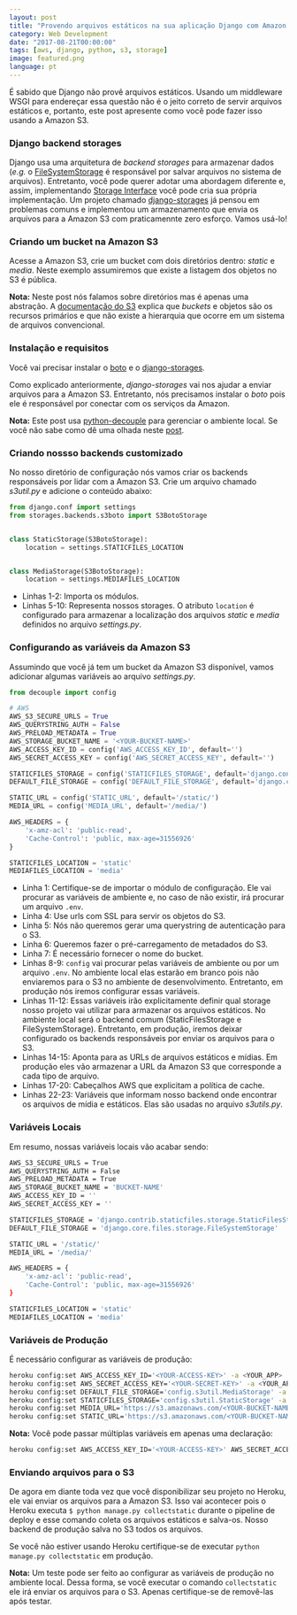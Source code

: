 ```yaml
---
layout: post
title: "Provendo arquivos estáticos na sua aplicação Django com Amazon S3"
category: Web Development
date: "2017-08-21T00:00:00"
tags: [aws, django, python, s3, storage]
image: featured.png
language: pt
---
```


É sabido que Django não provê arquivos estáticos. Usando um middleware WSGI para endereçar essa questão não é o jeito correto de servir arquivos estáticos e, portanto, este post apresente como você pode fazer isso usando a Amazon S3.

### Django backend storages

Django usa uma arquitetura de _backend storages_ para armazenar dados (_e.g._ o [FileSystemStorage](https://docs.djangoproject.com/en/1.11/ref/files/storage/) é responsável por salvar arquivos no sistema de arquivos). Entretanto, você pode querer adotar uma abordagem diferente e, assim, implementando [Storage Interface](https://docs.djangoproject.com/en/1.11/howto/custom-file-storage/) você pode cria sua própria implementação. Um projeto chamado [django-storages](https://github.com/jschneier/django-storages) já pensou em problemas comuns e implementou um armazenamento que envia os arquivos para a Amazon S3 com praticamennte zero esforço. Vamos usá-lo!

### Criando um bucket na Amazon S3

Acesse a Amazon S3, crie um bucket com dois diretórios dentro: _static_ e _media_. Neste exemplo assumiremos que existe a listagem dos objetos no S3 é pública.

**Nota:** Neste post nós falamos sobre diretórios mas é apenas uma abstração. A [documentação do S3](http://docs.aws.amazon.com/AmazonS3/latest/UG/FolderOperations.html) explica que _buckets_ e objetos são os recursos primários e que não existe a hierarquia que ocorre em um sistema de arquivos convencional.

### Instalação e requisitos

Você vai precisar instalar o [boto](https://github.com/boto/boto3) e o [django-storages](https://github.com/jschneier/django-storages).

Como explicado anteriormente, _django-storages_ vai nos ajudar a enviar arquivos para a Amazon S3. Entretanto, nós precisamos instalar o _boto_ pois ele é responsável por conectar com os serviços da Amazon.

**Nota:** Este post usa [python-decouple](https://github.com/henriquebastos/python-decouple) para gerenciar o ambiente local. Se você não sabe como dê uma olhada neste [post](/pt/blog/2017/2017-08-15-Prepare_sua_aplicacao_Django_para_ser_disponibilizada_no_Heroku).

### Criando nossso backends customizado

No nosso diretório de configuração nós vamos criar os backends responsáveis por lidar com a Amazon S3. Crie um arquivo chamado _s3util.py_ e adicione o conteúdo abaixo:

```python
from django.conf import settings
from storages.backends.s3boto import S3BotoStorage


class StaticStorage(S3BotoStorage):
    location = settings.STATICFILES_LOCATION


class MediaStorage(S3BotoStorage):
    location = settings.MEDIAFILES_LOCATION
```

- Linhas 1-2: Importa os módulos.
- Linhas 5-10: Representa nossos storages. O atributo `location` é configurado para armazenar a localização dos arquivos _static_ e _media_ definidos no arquivo _settings.py_.

### Configurando as variáveis da Amazon S3

Assumindo que você já tem um bucket da Amazon S3 disponível, vamos adicionar algumas variáveis ao arquivo _settings.py_.

```python
from decouple import config

# AWS
AWS_S3_SECURE_URLS = True
AWS_QUERYSTRING_AUTH = False
AWS_PRELOAD_METADATA = True
AWS_STORAGE_BUCKET_NAME = '<YOUR-BUCKET-NAME>'
AWS_ACCESS_KEY_ID = config('AWS_ACCESS_KEY_ID', default='')
AWS_SECRET_ACCESS_KEY = config('AWS_SECRET_ACCESS_KEY', default='')

STATICFILES_STORAGE = config('STATICFILES_STORAGE', default='django.contrib.staticfiles.storage.StaticFilesStorage')
DEFAULT_FILE_STORAGE = config('DEFAULT_FILE_STORAGE', default='django.core.files.storage.FileSystemStorage')

STATIC_URL = config('STATIC_URL', default='/static/')
MEDIA_URL = config('MEDIA_URL', default='/media/')

AWS_HEADERS = {
    'x-amz-acl': 'public-read',
    'Cache-Control': 'public, max-age=31556926'
}

STATICFILES_LOCATION = 'static'
MEDIAFILES_LOCATION = 'media'
```

- Linha 1: Certifique-se de importar o módulo de configuração. Ele vai procurar as variáveis de ambiente e, no caso de não existir, irá procurar um arquivo `.env`.
- Linha 4: Use urls com SSL para servir os objetos do S3.
- Linha 5: Nós não queremos gerar uma querystring de autenticação para o S3.
- Linha 6: Queremos fazer o pré-carregamento de metadados do S3.
- Linha 7: É necessário fornecer o nome do bucket.
- Linhas 8-9: `config` vai procurar pelas variáveis de ambiente ou por um arquivo `.env`. No ambiente local elas estarão em branco pois não enviaremos para o S3 no ambiente de desenvolvimento. Entretanto, em produção nós iremos configurar essas variáveis.
- Linhas 11-12: Essas variáveis irão explicitamente definir qual storage nosso projeto vai utilizar para armazenar os arquivos estáticos. No ambiente local será o backend comum (StaticFilesStorage e FileSystemStorage). Entretanto, em produção, iremos deixar configurado os backends responsáveis por enviar os arquivos para o S3.
- Linhas 14-15: Aponta para as URLs de arquivos estáticos e mídias. Em produção eles vão armazenar a URL da Amazon S3 que corresponde a cada tipo de arquivo.
- Linhas 17-20: Cabeçalhos AWS que explicitam a política de cache.
- Linhas 22-23: Variáveis que informam nosso backend onde encontrar os arquivos de mídia e estáticos. Elas são usadas no arquivo _s3utils.py_.

### Variáveis Locais

Em resumo, nossas variáveis locais vão acabar sendo:

```bash
AWS_S3_SECURE_URLS = True
AWS_QUERYSTRING_AUTH = False
AWS_PRELOAD_METADATA = True
AWS_STORAGE_BUCKET_NAME = 'BUCKET-NAME'
AWS_ACCESS_KEY_ID = ''
AWS_SECRET_ACCESS_KEY = ''

STATICFILES_STORAGE = 'django.contrib.staticfiles.storage.StaticFilesStorage'
DEFAULT_FILE_STORAGE = 'django.core.files.storage.FileSystemStorage'

STATIC_URL = '/static/'
MEDIA_URL = '/media/'

AWS_HEADERS = {
    'x-amz-acl': 'public-read',
    'Cache-Control': 'public, max-age=31556926'
}

STATICFILES_LOCATION = 'static'
MEDIAFILES_LOCATION = 'media'
```

### Variáveis de Produção

É necessário configurar as variáveis de produção:

```bash
heroku config:set AWS_ACCESS_KEY_ID='<YOUR-ACCESS-KEY>' -a <YOUR_APP>
heroku config:set AWS_SECRET_ACCESS_KEY='<YOUR-SECRET-KEY>' -a <YOUR_APP>
heroku config:set DEFAULT_FILE_STORAGE='config.s3util.MediaStorage' -a <YOUR_APP>
heroku config:set STATICFILES_STORAGE='config.s3util.StaticStorage' -a <YOUR_APP>
heroku config:set MEDIA_URL='https://s3.amazonaws.com/<YOUR-BUCKET-NAME>/media/' -a <YOUR_APP>
heroku config:set STATIC_URL='https://s3.amazonaws.com/<YOUR-BUCKET-NAME>/static/' -a <YOUR_APP>
```

**Nota:** Você pode passar múltiplas variáveis em apenas uma declaração:

```bash
heroku config:set AWS_ACCESS_KEY_ID='<YOUR-ACCESS-KEY>' AWS_SECRET_ACCESS_KEY='<YOUR-SECRET-KEY>' ... -a <YOUR_APP>
```

### Enviando arquivos para o S3

De agora em diante toda vez que você disponibilizar seu projeto no Heroku, ele vai enviar os arquivos para a Amazon S3. Isso vai acontecer pois o Heroku executa `$ python manage.py collectstatic` durante o pipeline de deploy e esse comando coleta os arquivos estáticos e salva-os. Nosso backend de produção salva no S3 todos os arquivos.

Se você não estiver usando Heroku certifique-se de executar `python manage.py collectstatic` em produção.

**Nota:** Um teste pode ser feito ao configurar as variáveis de produção no ambiente local. Dessa forma, se você executar o comando `collectstatic` ele irá enviar os arquivos para o S3. Apenas certifique-se de removê-las após testar.

